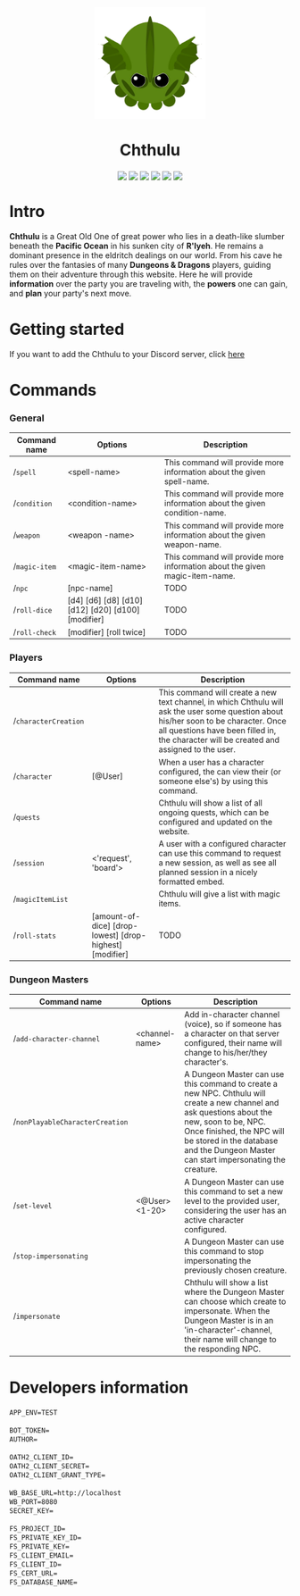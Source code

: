 
<p align="center"><img align="center" src="./website/public/favicon.ico?raw=true" height="200"></p>
<h1 align="center">Chthulu</h1>

<p align="center">
<img align="center" src="https://img.shields.io/badge/Express.js-000000?style=for-the-badge&logo=express&logoColor=white">
<img align="center" src="https://img.shields.io/badge/Pug-E3C29B?style=for-the-badge&logo=pug&logoColor=black">
<img align="center" src="https://img.shields.io/badge/firebase-ffca28?style=for-the-badge&logo=firebase&logoColor=black">
<img align="center" src="https://img.shields.io/badge/replit-667881?style=for-the-badge&logo=replit&logoColor=white">
<img align="center" src="https://img.shields.io/badge/JavaScript-323330?style=for-the-badge&logo=javascript&logoColor=F7DF1E">
<img align="center" src="https://img.shields.io/badge/Discord-5865F2?style=for-the-badge&logo=discord&logoColor=white">
</p>

# Intro
**Chthulu** is a Great Old One of great power who lies in a death-like slumber beneath the **Pacific Ocean** in his sunken city of **R'lyeh**. He remains a dominant presence in the eldritch dealings on our world. From his cave he rules over the fantasies of many **Dungeons & Dragons** players, guiding them on their adventure through this website. Here he will provide **information** over the party you are traveling with, the **powers** one can gain, and **plan** your party's next move.

# Getting started
If you want to add the Chthulu to your Discord server, click [here](https://discord.com/oauth2/authorize?client_id=532524817740464138&permissions=0&scope=bot%20applications.commands)

# Commands
### General
| Command name   | Options             |  Description |
| -------------  | -------------       | ------------- |
| /`spell`       | \<spell-name\>      | This command will provide more information about the given spell-name. |
| /`condition`   | \<condition-name\>  | This command will provide more information about the given condition-name. |
| /`weapon`      | \<weapon -name\>    | This command will provide more information about the given weapon-name. |
| /`magic-item`  | \<magic-item-name\> | This command will provide more information about the given magic-item-name. |
| /`npc`         | [npc-name]          | TODO |
| /`roll-dice`   | [d4] [d6] [d8] [d10] [d12] [d20] [d100] [modifier]  | TODO |
| /`roll-check`  | [modifier] [roll twice]  | TODO |

### Players
| Command name          | Options               |  Description |
| --------------------- | --------------------- | ------------- |
| /`characterCreation`  |                       | This command will create a new text channel, in which Chthulu will ask the user some question about his/her soon to be character. Once all questions have been filled in, the character will be created and assigned to the user. |
| /`character`          | [@User]               | When a user has a character configured, the can view their (or someone else's) by using this command. |
| /`quests`             |                       | Chthulu will show a list of all ongoing quests, which can be configured and updated on the website. |
| /`session`            | <'request', 'board'>  | A user with a configured character can use this command to request a new session, as well as see all planned session in a nicely formatted embed. |
| /`magicItemList`      |                       | Chthulu will give a list with magic items. |
| /`roll-stats`         | [amount-of-dice] [drop-lowest] [drop-highest] [modifier]  | TODO |

### Dungeon Masters
| Command name                     | Options              |  Description |
| -------------                    | -------------        | ------------- |
| /`add-character-channel`         | \<channel-name\>     | Add in-character channel (voice), so if someone has a character on that server configured, their name will change to his/her/they character's. |
| /`nonPlayableCharacterCreation`  |                      | A Dungeon Master can use this command to create a new NPC. Chthulu will create a new channel and ask questions about the new, soon to be, NPC. Once finished, the NPC will be stored in the database and the Dungeon Master can start impersonating the creature. |
| /`set-level`                     | \<@User\> \<1-20\>   | A Dungeon Master can use this command to set a new level to the provided user, considering the user has an active character configured. |
| /`stop-impersonating`            |                      | A Dungeon Master can use this command to stop impersonating the previously chosen creature. |
| /`impersonate`                   |                      | Chthulu will show a list where the Dungeon Master can choose which create to impersonate. When the Dungeon Master is in an 'in-character'-channel, their name will change to the responding NPC. |

# Developers information
```
APP_ENV=TEST

BOT_TOKEN=
AUTHOR=

OATH2_CLIENT_ID=
OATH2_CLIENT_SECRET=
OATH2_CLIENT_GRANT_TYPE=

WB_BASE_URL=http://localhost
WB_PORT=8080
SECRET_KEY=

FS_PROJECT_ID=
FS_PRIVATE_KEY_ID=
FS_PRIVATE_KEY=
FS_CLIENT_EMAIL=
FS_CLIENT_ID=
FS_CERT_URL=
FS_DATABASE_NAME=
```

<!-- on replit use double quotes for FS_PRIVATE_KEY and JSON.parse it -->
